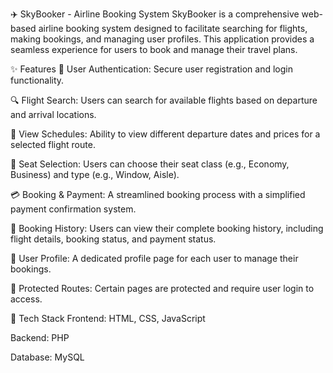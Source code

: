 ✈️ SkyBooker - Airline Booking System
SkyBooker is a comprehensive web-based airline booking system designed to facilitate searching for flights, making bookings, and managing user profiles. This application provides a seamless experience for users to book and manage their travel plans.

✨ Features
👤 User Authentication: Secure user registration and login functionality.

🔍 Flight Search: Users can search for available flights based on departure and arrival locations.

📅 View Schedules: Ability to view different departure dates and prices for a selected flight route.

🎫 Seat Selection: Users can choose their seat class (e.g., Economy, Business) and type (e.g., Window, Aisle).

💳 Booking & Payment: A streamlined booking process with a simplified payment confirmation system.

📜 Booking History: Users can view their complete booking history, including flight details, booking status, and payment status.

👤 User Profile: A dedicated profile page for each user to manage their bookings.

🔐 Protected Routes: Certain pages are protected and require user login to access.

🔧 Tech Stack
Frontend: HTML, CSS, JavaScript

Backend: PHP

Database: MySQL
